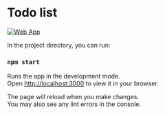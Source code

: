 # Todo list

[![Web App](https://lh3.googleusercontent.com/fife/ALs6j_G9PnocHsQ2lMJnJXX-ciztPuGk5MLQhlpsJY-RMIfs8_B41p0TsPAhs7R90FP1e13CSJs4aCe2gQaGNah2eGGR3fCrSdCtI04Xq3kjYrA682BPHBkdLW8-BrPTkynNWuPnfu8KmOp4IBYjyp8siJX7uAdYRtjI7rnWnlXIKsklD4-Pa9co8XvFiwc8Iq2do5Q5v3tRe9C9CJRN-Hd4qzwQ8ZW9Paun6rpT0tSHizhP4r8mnCsay7WTW-7QZcyQgCip8LnKCYTpiOikyJSVP0xOqrRPXG78prHeZQbqyEBARhZe_4rYpPJB6oQJ1rOVbnu8rNG9TL4r1BGJf-mZeZj7MHfo0QowsGratFMWunxS-Rhs4qSUxzBFyFepf1MicsxpJzDQ-IVCaAzy9SRpH--qaRh6vmLn8H3CFkGyviI0UYyiFELYjokSKmEHpi34DH5_d-cZBlRdtljAnhSImiODAlS8ibDWYuv_pVSPiLFUHcNQq7Fwi4hk3Xnm3nHY0XawQ0VOylsyiO7KS2XaP9V31AlcNpXZ_mStMmqlcXp22LLT42QdO2yXyE6F7qW0Rg7yvV7gUful5617uNohpXC6G6a_YXmxaZhDKXJF_VvgtY0kUQTCbrS02F1wvtKjRNrUM-sUpfQUpsE9NOaln39cJVRj_uhGjcrdAWWEpxU6MPk4nAya7pmSifwh2QgXOnie7e4S_BomtorQSq10z7f3zuGf6lpoZkdzcEF3nvz0J4apCUiC9El6klzdaDkQbTn6-kHNemZHdJfgxIYN69PVxsoGVh-AE4Tx0gc-SXhmqwGc3oTBK2_2Uf2KmKn_NfILp16sNVQ6nZ9Lt8I_Pt7bMgWcBk8Sko9buMd5ca1lg-OrORe4fJZBp5-xSG1sYmeXHdd13RnYF6-OOwz0ENqQdFGHdssVN-EOPfcBrgh_QWDRZ8AMqDPikRwJHTMI6kI0CqzJ_vNK52zDLIKBH-i_g5ponryY4Cg9f_nEYRNwoh86lPR-4c2a4zuQnlE_Wzw7UYzJ7U_jILX5N3WbjD0kz2VG8jDMjy2OxhehFtq84_H_YZlV7dIU0V2xLimK94wiYIQyhW5uI2b8o4dbuzA5gXTuDOqQWhHD67lc-eVyJCvAO5wAELQ0kGNHycGPHk-pW5ABBwF-IWwTcDM_Cbq5RTEDqTS1EXjocZtDatYsLp1djTt7vLqjN7PeK7Y-tNKVA7Beo_V-tQDdpRFk6pt4vZOnSNzMk7jKn2_G6lGW5pMub6dDmaGrtU8Gh8_8ZNG4060zL8P-FdrjlGUUQlinso7OuY1RIrhl5Icq25aoo4Ie_x-ZdvXcez7I7fHPjeyyvQTh_MQtOfcNhr6o_w_AJL6DtAMv5Plt4jQJamxpPkodrZKy1WYCDi7CM7Lc7pLi5aV7NAB9KPfw7hsYuan505xoEWCXQyUvchQGlNuw11JODQ8caY6wn21Ie9UPW4q-MlFSMLD4L-Z_3qTpEoVwhENx0xbnX-08sVAhty1g-KIgkt4ms4JAqBLZRKJe69CF8TvYWBXAGUAMaQlmc4chC-_-GAjpILhKei6KqfHB07sMQshkEH7EMmSqNqT9gPghgd28OLRJ4CVpvv0bLkpF82MxFW2brSF1GVrE3bZThZPZ2Eisi4OQUg=w2560-h1313)](https://to-do-self-alpha.vercel.app/)

In the project directory, you can run:

### `npm start`

Runs the app in the development mode.\
Open [http://localhost:3000](http://localhost:3000) to view it in your browser.

The page will reload when you make changes.\
You may also see any lint errors in the console.
